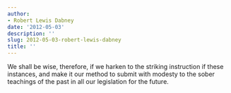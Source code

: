 ```yaml
---
author:
- Robert Lewis Dabney
date: '2012-05-03'
description: ''
slug: 2012-05-03-robert-lewis-dabney
title: ''
---
```

We shall be wise, therefore, if we harken to the striking instruction if these instances, and make it our method to submit with modesty to the sober teachings of the past in all our legislation for the future.




